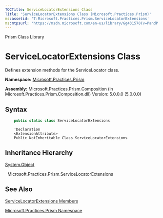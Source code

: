 ```yaml
---
TOCTitle: ServiceLocatorExtensions Class
Title: 'ServiceLocatorExtensions Class (Microsoft.Practices.Prism)'
ms:assetid: 'T:Microsoft.Practices.Prism.ServiceLocatorExtensions'
ms:mtpsurl: 'https://msdn.microsoft.com/en-us/library/Gg431570(v=PandP.50)'
---
```


Prism Class Library

ServiceLocatorExtensions Class
==============================

Defines extension methods for the ServiceLocator class.

**Namespace:** [Microsoft.Practices.Prism](https://msdn.microsoft.com/en-us/library/microsoft.practices.prism(v=pandp.50))

**Assembly:** Microsoft.Practices.Prism.Composition (in Microsoft.Practices.Prism.Composition.dll) Version: 5.0.0.0 (5.0.0.0)

Syntax
------

```C#
    public static class ServiceLocatorExtensions
```
```VB
    'Declaration
    <ExtensionAttribute> 
    Public NotInheritable Class ServiceLocatorExtensions
```

Inheritance Hierarchy
---------------------

<span id="familyToggle"></span>[System.Object](http://msdn2.microsoft.com/en-us/library/e5kfa45b)

  Microsoft.Practices.Prism.ServiceLocatorExtensions

See Also
--------

<span id="seeAlsoToggle"></span>
[ServiceLocatorExtensions Members](https://msdn.microsoft.com/en-us/library/microsoft.practices.prism.servicelocatorextensions_members(v=pandp.50))

[Microsoft.Practices.Prism Namespace](https://msdn.microsoft.com/en-us/library/microsoft.practices.prism(v=pandp.50))
